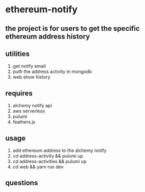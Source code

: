 # ethereum-notify
the project is for users to get the specific ethereum address history
---
## utilities
1. get notify email
2. puth the address activity in mongodb
3. web show history
## requires
1. alchemy notify api
2. aws serverless
3. pulumi
4. feathers.js
## usage
1. add ethereum address to the alchemy notify 
2. cd address-activity && pulumi up
3. cd address-activities && pulumi up
4. cd web && yarn run dev
## questions
